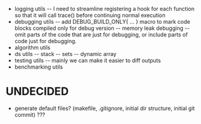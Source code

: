 - logging utils
    -- I need to streamline registering a hook for each function so that it will call trace() before continuing normal execution
- debugging utils
    -- add DEBUG_BUILD_ONLY{ ... } macro to mark code blocks compiled only for debug version
    -- memory leak debugging
    -- omit parts of the code that are just for debugging, or include parts of code just for debugging.
- algorithm utils
- ds utils
    -- stack
    -- sets
    -- dynamic array
- testing utils
    -- mainly we can make it easier to diff outputs 
- benchmarking utils

# UNDECIDED
- generate default files? 
    (makefile, .gitignore, initial dir structure, initial git commit) ???
